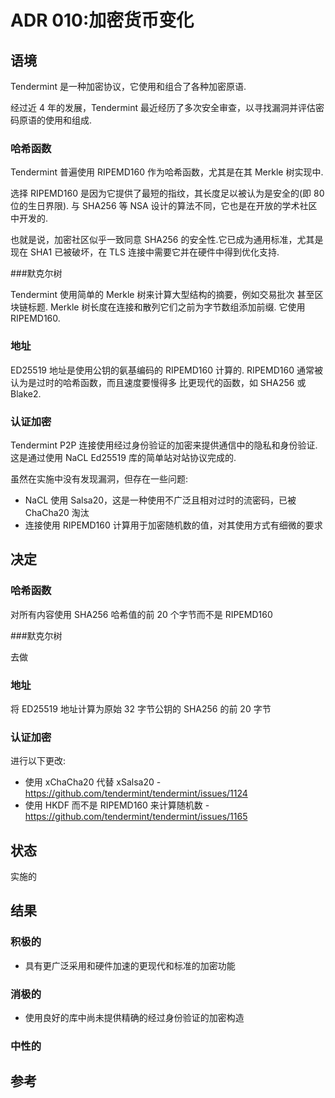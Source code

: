 # ADR 010:加密货币变化

## 语境

Tendermint 是一种加密协议，它使用和组合了各种加密原语.

经过近 4 年的发展，Tendermint 最近经历了多次安全审查，以寻找漏洞并评估密码原语的使用和组成.

### 哈希函数

Tendermint 普遍使用 RIPEMD160 作为哈希函数，尤其是在其 Merkle 树实现中.

选择 RIPEMD160 是因为它提供了最短的指纹，其长度足以被认为是安全的(即 80 位的生日界限).
与 SHA256 等 NSA 设计的算法不同，它也是在开放的学术社区中开发的.

也就是说，加密社区似乎一致同意 SHA256 的安全性.它已成为通用标准，尤其是现在 SHA1 已被破坏，在 TLS 连接中需要它并在硬件中得到优化支持.

###默克尔树

Tendermint 使用简单的 Merkle 树来计算大型结构的摘要，例如交易批次
甚至区块链标题. Merkle 树长度在连接和散列它们之前为字节数组添加前缀.
它使用 RIPEMD160.

### 地址

ED25519 地址是使用公钥的氨基编码的 RIPEMD160 计算的.
RIPEMD160 通常被认为是过时的哈希函数，而且速度要慢得多
比更现代的函数，如 SHA256 或 Blake2.

### 认证加密

Tendermint P2P 连接使用经过身份验证的加密来提供通信中的隐私和身份验证.
这是通过使用 NaCL Ed25519 库的简单站对站协议完成的.

虽然在实施中没有发现漏洞，但存在一些问题:

- NaCL 使用 Salsa20，这是一种使用不广泛且相对过时的流密码，已被 ChaCha20 淘汰
- 连接使用 RIPEMD160 计算用于加密随机数的值，对其使用方式有细微的要求

## 决定

### 哈希函数

对所有内容使用 SHA256 哈希值的前 20 个字节而不是 RIPEMD160

###默克尔树

去做

### 地址

将 ED25519 地址计算为原始 32 字节公钥的 SHA256 的前 20 字节

### 认证加密

进行以下更改:

- 使用 xChaCha20 代替 xSalsa20 - https://github.com/tendermint/tendermint/issues/1124
- 使用 HKDF 而不是 RIPEMD160 来计算随机数 - https://github.com/tendermint/tendermint/issues/1165

## 状态

实施的

## 结果

### 积极的

- 具有更广泛采用和硬件加速的更现代和标准的加密功能

### 消极的

- 使用良好的库中尚未提供精确的经过身份验证的加密构造

### 中性的

## 参考
